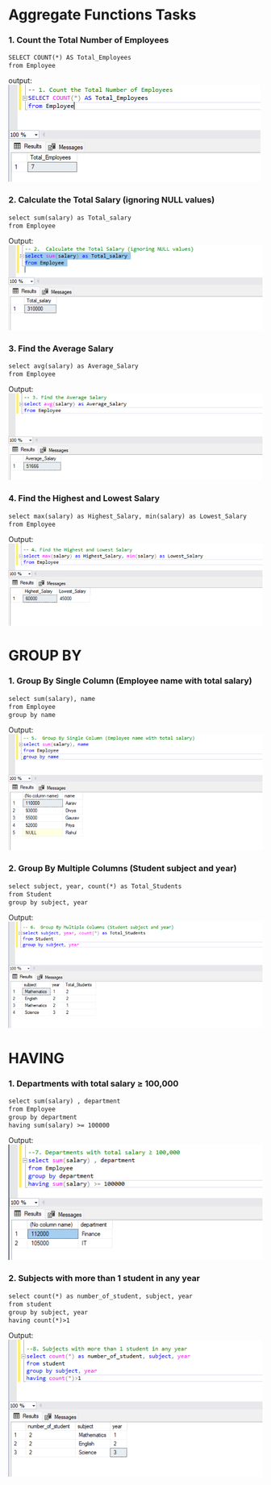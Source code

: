 ﻿# Aggregate Functions Tasks
### 1. Count the Total Number of Employees
```
SELECT COUNT(*) AS Total_Employees 
from Employee

```
output:
![Total_Employees](img/1.png)

### 2.  Calculate the Total Salary (ignoring NULL values) 
```
select sum(salary) as Total_salary
from Employee

```
Output:
![Total_salary](img/2.png)

### 3. Find the Average Salary
```
select avg(salary) as Average_Salary
from Employee
```
Output:
![Average_Salary](img/3.png)

### 4. Find the Highest and Lowest Salary
```
select max(salary) as Highest_Salary, min(salary) as Lowest_Salary
from Employee
```

Output:
![Highest_and_Lowest_Salary](img/4.png)

# GROUP BY 
### 1.  Group By Single Column (Employee name with total salary)
```
select sum(salary), name
from Employee
group by name
```

Output:
![Group_By_Single_Column](img/5.png)

### 2.  Group By Multiple Columns (Student subject and year)
```
select subject, year, count(*) as Total_Students
from Student
group by subject, year

``` 
Output:
![Group_By_Multiple_Columns](img/6.png)

# HAVING
### 1.  Departments with total salary ≥ 100,000
```
select sum(salary) , department
from Employee
group by department
having sum(salary) >= 100000

``` 
Output:
![Departments_with_Total_Salary](img/7.png)

### 2. Subjects with more than 1 student in any year
```
select count(*) as number_of_student, subject, year
from student 
group by subject, year
having count(*)>1
```
Output:
![Subject_with_count_student_](img/8.png)










